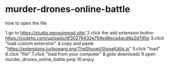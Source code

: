 # murder-drones-online-battle
how to open the file

1.go to https://studio.penguinmod.site/
2.click the add extension button
https://codehs.com/uploads/df30279432e759ed6eca4acd8a2d795e
3.click "load custom extension"
4.copy and paste "https://extensions.turbowarp.org/TheShovel/ShovelUtils.js"
5.click "load"
6.click "file"
7.click "load from your computer"
8.goto downloads
9.open murder_drones_online_battle.pmp
10.enjoy
